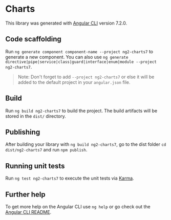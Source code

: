 # Charts

This library was generated with [Angular CLI](https://github.com/angular/angular-cli) version 7.2.0.

## Code scaffolding

Run `ng generate component component-name --project ng2-charts7` to generate a new component. You can also use `ng generate directive|pipe|service|class|guard|interface|enum|module --project ng2-charts7`.
> Note: Don't forget to add `--project ng2-charts7` or else it will be added to the default project in your `angular.json` file. 

## Build

Run `ng build ng2-charts7` to build the project. The build artifacts will be stored in the `dist/` directory.

## Publishing

After building your library with `ng build ng2-charts7`, go to the dist folder `cd dist/ng2-charts7` and run `npm publish`.

## Running unit tests

Run `ng test ng2-charts7` to execute the unit tests via [Karma](https://karma-runner.github.io).

## Further help

To get more help on the Angular CLI use `ng help` or go check out the [Angular CLI README](https://github.com/angular/angular-cli/blob/master/README.md).
